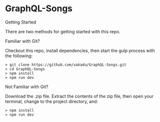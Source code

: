 # GraphQL-Songs

Getting Started

There are two methods for getting started with this repo.

Familiar with Git?

Checkout this repo, install dependencies, then start the gulp process with the following:

```
> git clone https://github.com/vakadu/GraphQL-Songs.git
> cd GraphQL-Songs
> npm install
> npm run dev
```

Not Familiar with Git?

Download the .zip file. Extract the contents of the zip file, then open your terminal, change to the project directory, and:

```
> npm install
> npm run dev
```
